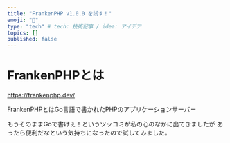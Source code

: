 ```yaml
---
title: "FrankenPHP v1.0.0 を試す！"
emoji: "🤖"
type: "tech" # tech: 技術記事 / idea: アイデア
topics: []
published: false
---
```


# FrankenPHPとは

https://frankenphp.dev/

FrankenPHPとはGo言語で書かれたPHPのアプリケーションサーバー

もうそのままGoで書けぇ！というツッコミが私の心のなかに出てきましたが
あったら便利だなという気持ちになったので試してみました。
